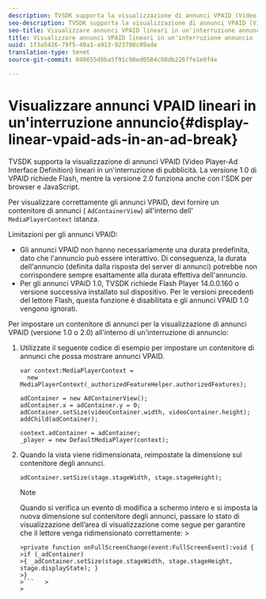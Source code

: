 ```yaml
---
description: TVSDK supporta la visualizzazione di annunci VPAID (Video Player-Ad Interface Definition) lineari in un'interruzione di pubblicità. La versione 1.0 di VPAID richiede Flash, mentre la versione 2.0 funziona anche con l'SDK per browser e JavaScript.
seo-description: TVSDK supporta la visualizzazione di annunci VPAID (Video Player-Ad Interface Definition) lineari in un'interruzione di pubblicità. La versione 1.0 di VPAID richiede Flash, mentre la versione 2.0 funziona anche con l'SDK per browser e JavaScript.
seo-title: Visualizzare annunci VPAID lineari in un'interruzione annuncio
title: Visualizzare annunci VPAID lineari in un'interruzione annuncio
uuid: 1f3a5426-79f5-49a1-a913-923708c09ade
translation-type: tm+mt
source-git-commit: 040655d8ba5f91c98ed0584c08db226ffe1e0f4e

---
```



# Visualizzare annunci VPAID lineari in un&#39;interruzione annuncio{#display-linear-vpaid-ads-in-an-ad-break}

TVSDK supporta la visualizzazione di annunci VPAID (Video Player-Ad Interface Definition) lineari in un&#39;interruzione di pubblicità. La versione 1.0 di VPAID richiede Flash, mentre la versione 2.0 funziona anche con l&#39;SDK per browser e JavaScript.

Per visualizzare correttamente gli annunci VPAID, devi fornire un contenitore di annunci ( `AdContainerView`) all&#39;interno dell&#39; `MediaPlayerContext` istanza.

Limitazioni per gli annunci VPAID:

* Gli annunci VPAID non hanno necessariamente una durata predefinita, dato che l&#39;annuncio può essere interattivo. Di conseguenza, la durata dell&#39;annuncio (definita dalla risposta del server di annunci) potrebbe non corrispondere sempre esattamente alla durata effettiva dell&#39;annuncio.
* Per gli annunci VPAID 1.0, TVSDK richiede Flash Player 14.0.0.160 o versione successiva installato sul dispositivo. Per le versioni precedenti del lettore Flash, questa funzione è disabilitata e gli annunci VPAID 1.0 vengono ignorati.

Per impostare un contenitore di annunci per la visualizzazione di annunci VPAID (versione 1.0 o 2.0) all&#39;interno di un&#39;interruzione di annuncio:

1. Utilizzate il seguente codice di esempio per impostare un contenitore di annunci che possa mostrare annunci VPAID.

   ```
   var context:MediaPlayerContext =  
     new MediaPlayerContext(_authorizedFeatureHelper.authorizedFeatures); 
   
   adContainer = new AdContainerView(); 
   adContainer.x = adContainer.y = 0; 
   adContainer.setSize(videoContainer.width, videoContainer.height); 
   addChild(adContainer); 
   
   context.adContainer = adContainer; 
   _player = new DefaultMediaPlayer(context);
   ```

1. Quando la vista viene ridimensionata, reimpostate la dimensione sul contenitore degli annunci.

   ```
   adContainer.setSize(stage.stageWidth, stage.stageHeight);
   ```

   >[!NOTE]
   >
   >Quando si verifica un evento di modifica a schermo intero e si imposta la nuova dimensione sul contenitore degli annunci, passare lo stato di visualizzazione dell’area di visualizzazione come segue per garantire che il lettore venga ridimensionato correttamente:    >
   >
   >
   ```>
   >private function onFullScreenChange(event:FullScreenEvent):void { 
   >if (_adContainer) 
   >{ _adContainer.setSize(stage.stageWidth, stage.stageHeight, stage.displayState); } 
   >}
   >```   >
   >



